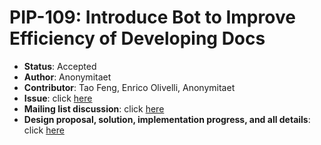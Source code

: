 # PIP-109: Introduce Bot to Improve Efficiency of Developing Docs

* **Status**: Accepted
* **Author**: Anonymitaet
* **Contributor**: Tao Feng, Enrico Olivelli, Anonymitaet
* **Issue**: click [here](https://github.com/apache/pulsar/issues/12595)
* **Mailing list discussion**: click [here](https://lists.apache.org/thread/56oogrtqrpnwc442oljgfv33l3n2obd2)
* **Design proposal, solution, implementation progress, and all details**: click [here](https://docs.google.com/document/d/1bQfZkSu5nG1tNycpmXXtUFn-Z5-h-uqHv6IXsCEySQ8/edit)
